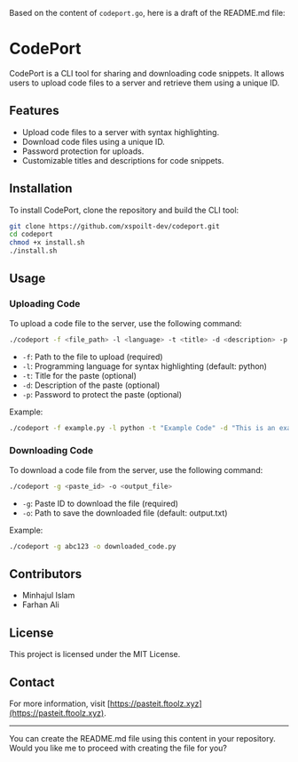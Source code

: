 Based on the content of `codeport.go`, here is a draft of the README.md file:

# CodePort

CodePort is a CLI tool for sharing and downloading code snippets. It allows users to upload code files to a server and retrieve them using a unique ID.

## Features

- Upload code files to a server with syntax highlighting.
- Download code files using a unique ID.
- Password protection for uploads.
- Customizable titles and descriptions for code snippets.

## Installation

To install CodePort, clone the repository and build the CLI tool:

```bash
git clone https://github.com/xspoilt-dev/codeport.git
cd codeport
chmod +x install.sh
./install.sh
```

## Usage

### Uploading Code

To upload a code file to the server, use the following command:

```bash
./codeport -f <file_path> -l <language> -t <title> -d <description> -p <password>
```

- `-f`: Path to the file to upload (required)
- `-l`: Programming language for syntax highlighting (default: python)
- `-t`: Title for the paste (optional)
- `-d`: Description of the paste (optional)
- `-p`: Password to protect the paste (optional)

Example:

```bash
./codeport -f example.py -l python -t "Example Code" -d "This is an example code snippet." -p "mypassword"
```

### Downloading Code

To download a code file from the server, use the following command:

```bash
./codeport -g <paste_id> -o <output_file>
```

- `-g`: Paste ID to download the file (required)
- `-o`: Path to save the downloaded file (default: output.txt)

Example:

```bash
./codeport -g abc123 -o downloaded_code.py
```

## Contributors

- Minhajul Islam
- Farhan Ali

## License

This project is licensed under the MIT License.

## Contact

For more information, visit [https://pasteit.ftoolz.xyz](https://pasteit.ftoolz.xyz).

---

You can create the README.md file using this content in your repository. Would you like me to proceed with creating the file for you?
